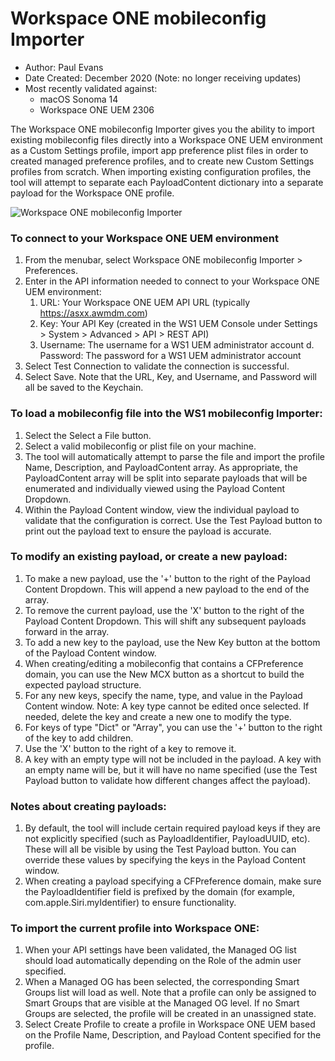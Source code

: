 # Workspace ONE mobileconfig Importer
* Author: Paul Evans
* Date Created: December 2020 (Note: no longer receiving updates)
* Most recently validated against:
  * macOS Sonoma 14
  * Workspace ONE UEM 2306

<!-- Summary Start -->
The Workspace ONE mobileconfig Importer gives you the ability to import existing mobileconfig files directly into a Workspace ONE UEM environment as a Custom Settings profile, import app preference plist files in order to created managed preference profiles, and to create new Custom Settings profiles from scratch. When importing existing configuration profiles, the tool will attempt to separate each PayloadContent dictionary into a separate payload for the Workspace ONE profile.
<!-- Summary End -->
![Workspace ONE mobileconfig Importer](https://github.com/pevans00/euc-samples/assets/53051545/60d2bc3c-20e8-455e-8a6c-b115a711e1d8)



### To connect to your Workspace ONE UEM environment
1. From the menubar, select Workspace ONE mobileconfig Importer > Preferences.
2. Enter in the API information needed to connect to your Workspace ONE UEM environment:
    1. URL: Your Workspace ONE UEM API URL (typically https://asxx.awmdm.com)
    2. Key: Your API Key (created in the WS1 UEM Console under Settings > System > Advanced > API > REST API)
    3. Username: The username for a WS1 UEM administrator account d. Password: The password for a WS1 UEM administrator account
3. Select Test Connection to validate the connection is successful.
4. Select Save. Note that the URL, Key, and Username, and Password will all be saved to the Keychain.

### To load a mobileconfig file into the WS1 mobileconfig Importer:
1. Select the Select a File button.
2. Select a valid mobileconfig or plist file on your machine.
3. The tool will automatically attempt to parse the file and import the profile Name, Description, and PayloadContent array. As appropriate, the PayloadContent array will be split into separate payloads that will be enumerated and individually viewed using the Payload Content Dropdown.
4. Within the Payload Content window, view the individual payload to validate that the configuration is correct. Use the Test Payload button to print out the payload text to ensure the payload is accurate.

### To modify an existing payload, or create a new payload:
1. To make a new payload, use the '+' button to the right of the Payload Content Dropdown. This will append a new payload to the end of the array.
2. To remove the current payload, use the 'X' button to the right of the Payload Content Dropdown. This will shift any subsequent payloads forward in the array.
3. To add a new key to the payload, use the New Key button at the bottom of the Payload Content window.
4. When creating/editing a mobileconfig that contains a CFPreference domain, you can use the New MCX button as a shortcut to build the expected payload structure.
5. For any new keys, specify the name, type, and value in the Payload Content window. Note: A key type cannot be edited once selected. If needed, delete the key and create a new one to modify the type.
6. For keys of type "Dict" or "Array", you can use the '+' button to the right of the key to add children.
7. Use the 'X' button to the right of a key to remove it.
8. A key with an empty type will not be included in the payload. A key with an empty name will be, but it will have no name specified (use the Test Payload button to validate how different changes affect the payload).

### Notes about creating payloads:
1. By default, the tool will include certain required payload keys if they are not explicitly specified (such as PayloadIdentifier, PayloadUUID, etc). These will all be visible by using the Test Payload button. You can override these values by specifying the keys in the Payload Content window.
2. When creating a payload specifying a CFPreference domain, make sure the PayloadIdentifier field is prefixed by the domain (for example, com.apple.Siri.myIdentifier) to ensure functionality.

### To import the current profile into Workspace ONE:
1. When your API settings have been validated, the Managed OG list should load automatically depending on the Role of the admin user specified.
2. When a Managed OG has been selected, the corresponding Smart Groups list will load as well. Note that a profile can only be assigned to Smart Groups that are visible at the Managed OG level. If no Smart Groups are selected, the profile will be created in an unassigned state.
3. Select Create Profile to create a profile in Workspace ONE UEM based on the Profile Name, Description, and Payload Content specified for the profile.
